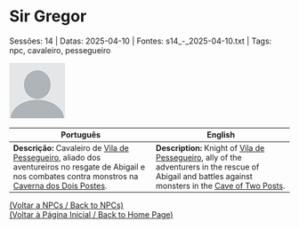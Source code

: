 
# Sir Gregor

Sessões: 14 | Datas: 2025-04-10 | Fontes: s14_-_2025-04-10.txt | Tags: npc, cavaleiro, pessegueiro

![Sir Gregor](blank.png)

| Português | English |
|-----------|---------|
| **Descrição:** Cavaleiro de [Vila de Pessegueiro](vila_de_pessegueiro.md), aliado dos aventureiros no resgate de Abigail e nos combates contra monstros na [Caverna dos Dois Postes](caverna_dos_dois_postes.md). | **Description:** Knight of [Vila de Pessegueiro](vila_de_pessegueiro.md), ally of the adventurers in the rescue of Abigail and battles against monsters in the [Cave of Two Posts](caverna_dos_dois_postes.md). |

[(Voltar a NPCs / Back to NPCs)](npcs_list.md)  
[(Voltar à Página Inicial / Back to Home Page)](home.md)



















